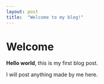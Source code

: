 ```yaml
---
layout: post
title:  "Welcome to my blog!"
---
```


# Welcome

**Hello world**, this is my first blog post.

I will post anything made by me here.
